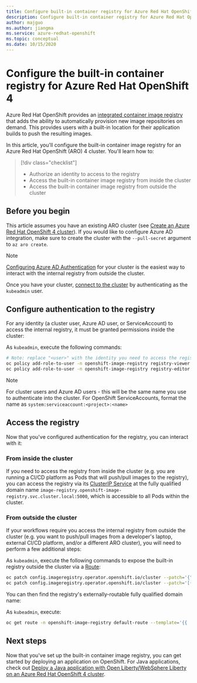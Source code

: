 ```yaml
---
title: Configure built-in container registry for Azure Red Hat OpenShift 4
description: Configure built-in container registry for Azure Red Hat OpenShift 4
author: majguo
ms.author: jiangma
ms.service: azure-redhat-openshift
ms.topic: conceptual
ms.date: 10/15/2020
---
```

# Configure the built-in container registry for Azure Red Hat OpenShift 4

Azure Red Hat OpenShift provides an [integrated container image registry](https://docs.openshift.com/container-platform/4.9/registry/index.html) that adds the ability to automatically provision new image repositories on demand. This provides users with a built-in location for their application builds to push the resulting images.

In this article, you'll configure the built-in container image registry for an Azure Red Hat OpenShift (ARO) 4 cluster. You'll learn how to:

> [!div class="checklist"]
> * Authorize an identity to access to the registry
> * Access the built-in container image registry from inside the cluster
> * Access the built-in container image registry from outside the cluster

## Before you begin

This article assumes you have an existing ARO cluster (see [Create an Azure Red Hat OpenShift 4 cluster](./tutorial-create-cluster.md)). If you would like to configure Azure AD integration, make sure to create the cluster with the `--pull-secret` argument to `az aro create`.

> [!NOTE]
> [Configuring Azure AD Authentication](./configure-azure-ad-ui.md#configure-openshift-openid-authentication) for your cluster is the easiest way to interact with the internal registry from outside the cluster.

Once you have your cluster, [connect to the cluster](./tutorial-connect-cluster.md) by authenticating as the `kubeadmin` user.

## Configure authentication to the registry

For any identity (a cluster user, Azure AD user, or ServiceAccount) to access the internal registry, it must be granted permissions inside the cluster:

As `kubeadmin`, execute the following commands:
   ```bash
   # Note: replace "<user>" with the identity you need to access the registry
   oc policy add-role-to-user -n openshift-image-registry registry-viewer <user>
   oc policy add-role-to-user -n openshift-image-registry registry-editor <user>
   ```

> [!Note]
> For cluster users and Azure AD users - this will be the same name you use to authenticate into the cluster. For OpenShift ServiceAccounts, format the name as `system:serviceaccount:<project>:<name>`

## Access the registry

Now that you've configured authentication for the registry, you can interact with it:

### From inside the cluster

If you need to access the registry from inside the cluster (e.g. you are running a CI/CD platform as Pods that will push/pull images to the registry), you can access the registry via its [ClusterIP Service](https://docs.openshift.com/container-platform/4.9/rest_api/network_apis/service-core-v1.html) at the fully qualified domain name `image-registry.openshift-image-registry.svc.cluster.local:5000`, which is accessible to all Pods within the cluster.

### From outside the cluster

If your workflows require you access the internal registry from outside the cluster (e.g. you want to push/pull images from a developer's laptop, external CI/CD platform, and/or a different ARO cluster), you will need to perform a few additional steps:

As `kubeadmin`, execute the following commands to expose the built-in registry outside the cluster via a [Route](https://docs.openshift.com/container-platform/4.9/rest_api/network_apis/route-route-openshift-io-v1.html):
   ```bash
   oc patch config.imageregistry.operator.openshift.io/cluster --patch='{"spec":{"defaultRoute":true}}' --type=merge
   oc patch config.imageregistry.operator.openshift.io/cluster --patch='[{"op": "add", "path": "/spec/disableRedirect", "value": true}]' --type=json
   ```

You can then find the registry's externally-routable fully qualified domain name:

As `kubeadmin`, execute:
   ```bash
   oc get route -n openshift-image-registry default-route --template='{{ .spec.host }}'
   ```

## Next steps

Now that you've set up the built-in container image registry, you can get started by deploying an application on OpenShift. For Java applications, check out [Deploy a Java application with Open Liberty/WebSphere Liberty on an Azure Red Hat OpenShift 4 cluster](howto-deploy-java-liberty-app.md).
